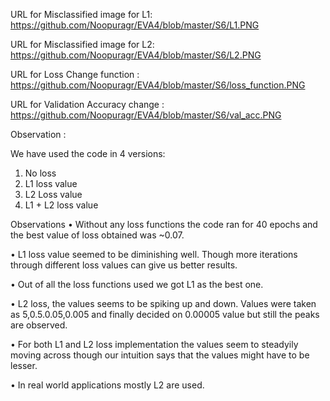 
URL for Misclassified image for L1:  https://github.com/Noopuragr/EVA4/blob/master/S6/L1.PNG

URL for Misclassified image for L2:  https://github.com/Noopuragr/EVA4/blob/master/S6/L2.PNG

URL for Loss Change function : https://github.com/Noopuragr/EVA4/blob/master/S6/loss_function.PNG
 
 URL for Validation Accuracy change :   https://github.com/Noopuragr/EVA4/blob/master/S6/val_acc.PNG
 
 Observation : 
 
 We have used the code in 4 versions: 
 
1) No loss
2) L1 loss value
3) L2 Loss value
4) L1 + L2 loss value

Observations
• Without any loss functions the code ran for 40 epochs and the best value of loss obtained was ~0.07.

• L1 loss value seemed to be diminishing well. Though more iterations through different loss values can give us better results.

• Out of all the loss functions used we got L1 as the best one.

• L2 loss, the values seems to be spiking up and down. Values were taken as 5,0.5.0.05,0.005 and finally decided on 0.00005 value but still the peaks are observed.

• For both L1 and L2 loss implementation the values seem to steadyily moving across though our intuition says that the values might have to be lesser.

• In real world applications mostly L2 are used. 

